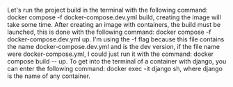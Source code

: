 Let's run the project build in the terminal with the following command: docker compose -f docker-compose.dev.yml build, creating the image will take some time. After creating an image with containers, the build must be launched, this is done with the following command: docker compose -f docker-compose.dev.yml up. I'm using the -f flag because this file contains the name docker-compose.dev.yml and is the dev version, if the file name were docker-compose.yml, I could just run it with the command: docker compose build -- up.
To get into the terminal of a container with django, you can enter the following command: docker exec -it django sh, where django is the name of any container.